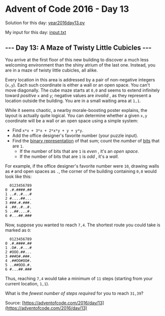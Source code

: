 # Advent of Code 2016 - Day 13

Solution for this day: [year2016day13.py](year2016day13.py)

My input for this day: [input.txt](input.txt)

## \--- Day 13: A Maze of Twisty Little Cubicles ---

You arrive at the first floor of this new building to discover a much less
welcoming environment than the shiny atrium of the last one. Instead, you are
in a maze of twisty little cubicles, all alike.

Every location in this area is addressed by a pair of non-negative integers
(`x,y`). Each such coordinate is either a wall or an open space. You can't
move diagonally. The cube maze starts at `0,0` and seems to extend infinitely
toward _positive_ `x` and `y`; negative values are _invalid_ , as they
represent a location outside the building. You are in a small waiting area at
`1,1`.

While it seems chaotic, a nearby morale-boosting poster explains, the layout
is actually quite logical. You can determine whether a given `x,y` coordinate
will be a wall or an open space using a simple system:

  * Find `x*x + 3*x + 2*x*y + y + y*y`.
  * Add the office designer's favorite number (your puzzle input).
  * Find the [binary representation](https://en.wikipedia.org/wiki/Binary_number) of that sum; count the _number_ of [bits](https://en.wikipedia.org/wiki/Bit) that are `1`. 
    * If the number of bits that are `1` is _even_ , it's an _open space_.
    * If the number of bits that are `1` is _odd_ , it's a _wall_.

For example, if the office designer's favorite number were `10`, drawing walls
as `#` and open spaces as `.`, the corner of the building containing `0,0`
would look like this:

    
    
      0123456789
    0 .#.####.##
    1 ..#..#...#
    2 #....##...
    3 ###.#.###.
    4 .##..#..#.
    5 ..##....#.
    6 #...##.###
    

Now, suppose you wanted to reach `7,4`. The shortest route you could take is
marked as `O`:

    
    
      0123456789
    0 .#.####.##
    1 .O#..#...#
    2 #OOO.##...
    3 ###O#.###.
    4 .##OO#OO#.
    5 ..##OOO.#.
    6 #...##.###
    

Thus, reaching `7,4` would take a minimum of `11` steps (starting from your
current location, `1,1`).

What is the _fewest number of steps required_ for you to reach `31,39`?



Source: [https://adventofcode.com/2016/day/13](https://adventofcode.com/2016/day/13)
